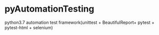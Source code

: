 # pyAutomationTesting
python3.7 automation test framework(unittest + BeautifulReport+ pytest + pytest-html + selenium)

